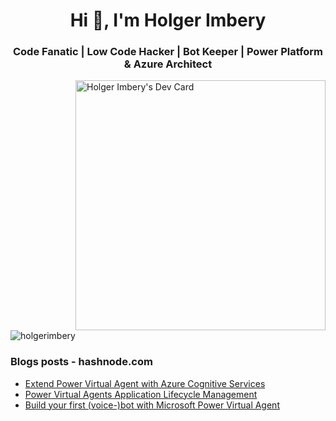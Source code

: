 <h1 align="center">Hi 👋, I'm Holger Imbery</h1>
<h3 align="center">Code Fanatic | Low Code Hacker | Bot Keeper | Power Platform & Azure Architect</h3>

<a href="https://app.daily.dev/thecognitiveservicesninja"><img src="https://api.daily.dev/devcards/7d6788ea96d04422bdcc4f633263bc26.png?r=f2m" align=right width="400" alt="Holger Imbery's Dev Card"/></a>

<p align="left"> <img src="https://komarev.com/ghpvc/?username=holgerimbery&label=Profile%20views&color=0e75b6&style=flat" alt="holgerimbery" /> </p>

### Blogs posts - hashnode.com
<!-- HASHNODE:START -->
- [Extend Power Virtual Agent with Azure Cognitive Services](https://the.cognitiveservices.ninja/extend-power-virtual-agent-with-azure-cognitive-services-eab95018b7f6)
- [Power Virtual Agents Application Lifecycle Management](https://the.cognitiveservices.ninja/power-virtual-agents-application-lifecycle-management-38bf9882e2d6)
- [Build your first &lpar;voice-&rpar;bot with Microsoft Power Virtual Agent](https://the.cognitiveservices.ninja/build-your-first-voice-bot-with-microsoft-power-virtual-agent-3e71f8531c3a)
<!-- HASHNODE:END -->





